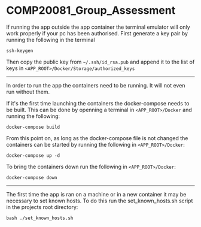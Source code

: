 # COMP20081_Group_Assessment

If running the app outside the app container the terminal emulator will only work properly if your pc has been authorised. First generate a key pair by running the following in the terminal

```
ssh-keygen
```

Then copy the public key from ```~/.ssh/id_rsa.pub``` and append it to the list of keys in ```<APP_ROOT>/Docker/Storage/authorized_keys```

---

In order to run the app the containers need to be running. It will not even run without them.

If it's the first time launching the containers the docker-compose needs to be built. This can be done by openning a terminal in ```<APP_ROOT>/Docker``` and running the following:

```
docker-compose build
```

From this point on, as long as the docker-compose file is not changed the containers can be started by running the following in ```<APP_ROOT>/Docker```:

```
docker-compose up -d
```

To bring the containers down run the following in ```<APP_ROOT>/Docker```:

```
docker-compose down
```

---

The first time the app is ran on a machine or in a new container it may be necessary to set known hosts. To do this run the set_known_hosts.sh script in the projects root directory:

```
bash ./set_known_hosts.sh
```
